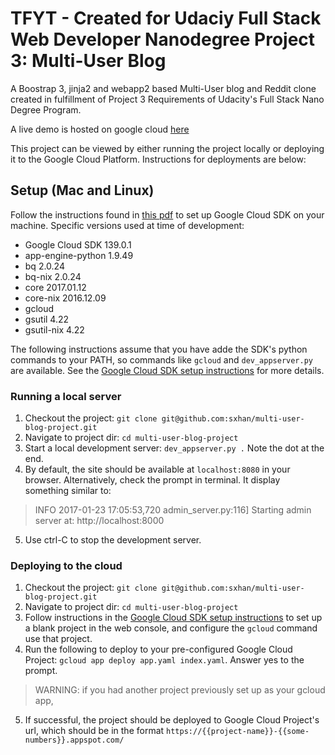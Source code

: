 # TFYT - Created for Udaciy Full Stack Web Developer Nanodegree Project 3: Multi-User Blog
A Boostrap 3, jinja2 and webapp2 based Multi-User blog and Reddit clone created in fulfillment of Project 3 Requirements of Udacity's Full Stack Nano Degree Program.

A live demo is hosted on google cloud [here](https://hello-world-155208.appspot.com/)

This project can be viewed by either running the project locally or deploying it to the Google Cloud Platform. Instructions for deployments are below:

## Setup (Mac and Linux)
Follow the instructions found in [this pdf](http://blog2.thoughtforyourthoughts.com/udacity-fsnd-project-3/docs/InstallingAppEnginewithGCloudonMacOSandLinux.pdf) to set up Google Cloud SDK on your machine. Specific versions used at time of development:

- Google Cloud SDK 139.0.1
- app-engine-python 1.9.49
- bq 2.0.24
- bq-nix 2.0.24
- core 2017.01.12
- core-nix 2016.12.09
- gcloud
- gsutil 4.22
- gsutil-nix 4.22

The following instructions assume that you have adde the SDK's python commands to your PATH, so commands like `gcloud` and `dev_appserver.py` are available. See the [Google Cloud SDK setup instructions](http://blog2.thoughtforyourthoughts.com/udacity-fsnd-project-3/docs/InstallingAppEnginewithGCloudonMacOSandLinux.pdf) for more details.

### Running a local server
1. Checkout the project: `git clone git@github.com:sxhan/multi-user-blog-project.git`
2. Navigate to project dir: `cd multi-user-blog-project`
3. Start a local development server: `dev_appserver.py .` Note the dot at the end.
4. By default, the site should be available at `localhost:8080` in your browser. Alternatively, check the prompt in terminal. It display something similar to:
 > INFO     2017-01-23 17:05:53,720 admin_server.py:116] Starting admin server at: http://localhost:8000

5. Use ctrl-C to stop the development server.


### Deploying to the cloud
1. Checkout the project: `git clone git@github.com:sxhan/multi-user-blog-project.git`
2. Navigate to project dir: `cd multi-user-blog-project`
3. Follow instructions in the [Google Cloud SDK setup instructions](http://blog2.thoughtforyourthoughts.com/udacity-fsnd-project-3/docs/InstallingAppEnginewithGCloudonMacOSandLinux.pdf) to set up a blank project in the web console, and configure the `gcloud` command use that project.
4. Run the following to deploy to your pre-configured Google Cloud Project: `gcloud app deploy app.yaml index.yaml`. Answer yes to the prompt.
 > WARNING: if you had another project previously set up as your gcloud app,

5. If successful, the project should be deployed to Google Cloud Project's url, which should be in the format `https://{{project-name}}-{{some-numbers}}.appspot.com/`

